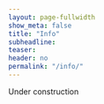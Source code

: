 ```yaml
---
layout: page-fullwidth
show_meta: false
title: "Info"
subheadline:
teaser:
header: no
permalink: "/info/"
---
```


Under construction